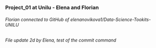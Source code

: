 ### Project_01 at Unilu - Elena and Florian 

###### Florian connected to GitHub of elenanovikova1/Data-Science-Tookits-UNILU

###### File update 2d by Elena, test of the commit command
